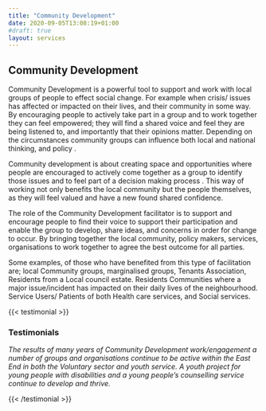 ```yaml
---
title: "Community Development"
date: 2020-09-05T13:08:19+01:00
#draft: true
layout: services
---
```



## Community Development

Community Development is a powerful tool to support and work with local groups of people to effect social change. For example when crisis/ issues has affected or impacted on their lives, and their community in some way. By encouraging people to actively take part in a group and to work together  they can feel empowered; they will find a shared voice and feel they are being listened to, and importantly that their opinions matter. Depending on the circumstances community groups can influence both local and national thinking, and policy .

Community development is about creating space and opportunities where people are encouraged to actively come together as a group to identify those issues and to feel part of a decision making process . This way of working not only benefits the local community but the people themselves, as they will feel valued and have a new found shared confidence.

The role of the Community Development facilitator is to support and encourage people to find their voice to support their participation and enable the group to develop, share ideas, and concerns in order for change to occur. By bringing together the local community, policy makers, services, organisations to work together to agree the best outcome for all parties.

Some examples, of those who have benefited from this type of facilitation are; local Community groups, marginalised groups, Tenants Association, Residents from a Local council estate. Residents Communities where a major issue/incident has impacted on their daily lives of the neighbourhood. Service Users/ Patients of both Health care services, and Social services.

{{< testimonial >}}

### Testimonials

*The results of many years of Community Development work/engagement a number of groups and organisations continue to be active within the East End in both the Voluntary sector and youth service. A youth project for young people with disabilities and a young people’s counselling service continue to develop and thrive.*

{{< /testimonial >}}
